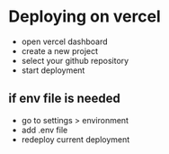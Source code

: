 # Deploying on vercel

- open vercel dashboard
- create a new project
- select your github repository
- start deployment

## if env file is needed

- go to settings > environment
- add .env file
- redeploy current deployment
